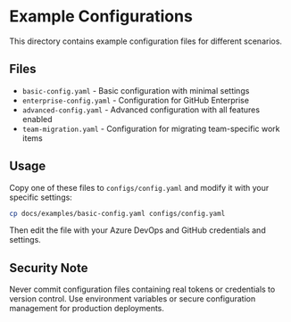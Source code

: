 # Example Configurations

This directory contains example configuration files for different scenarios.

## Files

- `basic-config.yaml` - Basic configuration with minimal settings
- `enterprise-config.yaml` - Configuration for GitHub Enterprise
- `advanced-config.yaml` - Advanced configuration with all features enabled
- `team-migration.yaml` - Configuration for migrating team-specific work items

## Usage

Copy one of these files to `configs/config.yaml` and modify it with your specific settings:

```bash
cp docs/examples/basic-config.yaml configs/config.yaml
```

Then edit the file with your Azure DevOps and GitHub credentials and settings.

## Security Note

Never commit configuration files containing real tokens or credentials to version control. Use environment variables or secure configuration management for production deployments.
